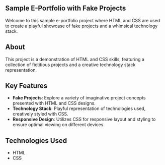 ## **Sample E-Portfolio with Fake Projects**

Welcome to this sample e-portfolio project where HTML and CSS are used to create a playful showcase of fake projects and a whimsical technology stack.

## **About**
This project is a demonstration of HTML and CSS skills, featuring a collection of fictitious projects and a creative technology stack representation.

## **Key Features**
- **Fake Projects**: Explore a variety of imaginative project concepts presented with HTML and CSS designs.
- **Technology Stack**: Playful representation of technologies used, creatively styled with CSS.
- **Responsive Design**: Utilizes CSS for responsive layout and styling to ensure optimal viewing on different devices.

## **Technologies Used**
- HTML
- CSS

